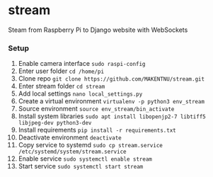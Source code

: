 # stream
Steam from Raspberry Pi to Django website with WebSockets


### Setup
1. Enable camera interface `sudo raspi-config`
2. Enter user folder `cd /home/pi`
3. Clone repo `git clone https://github.com/MAKENTNU/stream.git`
4. Enter stream folder `cd stream`
5. Add local settings `nano local_settings.py`
6. Create a virtual environment `virtualenv -p python3 env_stream`
7. Source environment `source env_stream/bin_activate`
8. Install system libraries `sudo apt install libopenjp2-7 libtiff5 libjpeg-dev python3-dev`
9. Install requirements `pip install -r requirements.txt`
10. Deactivate environment `deactivate`
11. Copy service to systemd `sudo cp stream.service /etc/systemd/system/stream.service`
12. Enable service `sudo systemctl enable stream`
13. Start service `sudo systemctl start stream`
